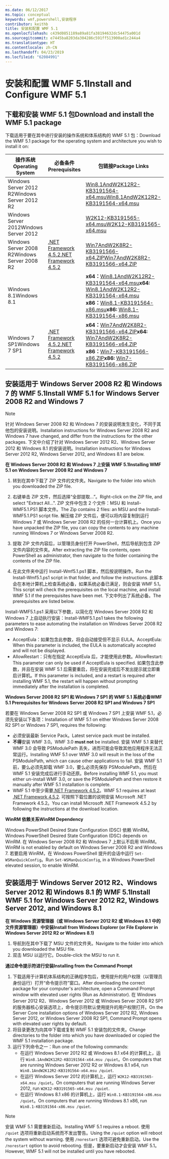 ```yaml
---
ms.date: 06/12/2017
ms.topic: conceptual
keywords: wmf,powershell,安装程序
contributor: keithb
title: 安装和配置 WMF 5.1
ms.openlocfilehash: c439d0851189a89a81fa38194632dc54475a001d
ms.sourcegitcommit: e7445ba8203da304286c591ff513900ad1c244a4
ms.translationtype: HT
ms.contentlocale: zh-CN
ms.lasthandoff: 04/23/2019
ms.locfileid: "62084991"
---
```

# <a name="install-and-configure-wmf-51"></a><span data-ttu-id="25541-103">安装和配置 WMF 5.1</span><span class="sxs-lookup"><span data-stu-id="25541-103">Install and Configure WMF 5.1</span></span>

## <a name="download-and-install-the-wmf-51-package"></a><span data-ttu-id="25541-104">下载和安装 WMF 5.1 包</span><span class="sxs-lookup"><span data-stu-id="25541-104">Download and install the WMF 5.1 package</span></span>

<span data-ttu-id="25541-105">下载适用于要在其中进行安装的操作系统和体系结构的 WMF 5.1 包：</span><span class="sxs-lookup"><span data-stu-id="25541-105">Download the WMF 5.1 package for the operating system and architecture you wish to install it on:</span></span>

| <span data-ttu-id="25541-106">操作系统</span><span class="sxs-lookup"><span data-stu-id="25541-106">Operating System</span></span>       | <span data-ttu-id="25541-107">必备条件</span><span class="sxs-lookup"><span data-stu-id="25541-107">Prerequisites</span></span>           | <span data-ttu-id="25541-108">包链接</span><span class="sxs-lookup"><span data-stu-id="25541-108">Package Links</span></span>                          |
|------------------------|-------------------------|----------------------------------------|
| <span data-ttu-id="25541-109">Windows Server 2012 R2</span><span class="sxs-lookup"><span data-stu-id="25541-109">Windows Server 2012 R2</span></span> |                         | <span data-ttu-id="25541-110">[Win8.1AndW2K12R2-KB3191564-x64.msu][]</span><span class="sxs-lookup"><span data-stu-id="25541-110">[Win8.1AndW2K12R2-KB3191564-x64.msu][]</span></span> |
| <span data-ttu-id="25541-111">Windows Server 2012</span><span class="sxs-lookup"><span data-stu-id="25541-111">Windows Server 2012</span></span>    |                         | <span data-ttu-id="25541-112">[W2K12-KB3191565-x64.msu][]</span><span class="sxs-lookup"><span data-stu-id="25541-112">[W2K12-KB3191565-x64.msu][]</span></span>            |
| <span data-ttu-id="25541-113">Windows Server 2008 R2</span><span class="sxs-lookup"><span data-stu-id="25541-113">Windows Server 2008 R2</span></span> | <span data-ttu-id="25541-114">[.NET Framework 4.5.2][]</span><span class="sxs-lookup"><span data-stu-id="25541-114">[.NET Framework 4.5.2][]</span></span>| <span data-ttu-id="25541-115">[Win7AndW2K8R2-KB3191566-x64.ZIP][]</span><span class="sxs-lookup"><span data-stu-id="25541-115">[Win7AndW2K8R2-KB3191566-x64.ZIP][]</span></span>    |
| <span data-ttu-id="25541-116">Windows 8.1</span><span class="sxs-lookup"><span data-stu-id="25541-116">Windows 8.1</span></span>            |                         | <span data-ttu-id="25541-117">**x64：**[Win8.1AndW2K12R2-KB3191564-x64.msu][]</span><span class="sxs-lookup"><span data-stu-id="25541-117">**x64:** [Win8.1AndW2K12R2-KB3191564-x64.msu][]</span></span></br><span data-ttu-id="25541-118">**x86：**[Win8.1-KB3191564-x86.msu][]</span><span class="sxs-lookup"><span data-stu-id="25541-118">**x86:** [Win8.1-KB3191564-x86.msu][]</span></span> |
| <span data-ttu-id="25541-119">Windows 7 SP1</span><span class="sxs-lookup"><span data-stu-id="25541-119">Windows 7 SP1</span></span>          | <span data-ttu-id="25541-120">[.NET Framework 4.5.2][]</span><span class="sxs-lookup"><span data-stu-id="25541-120">[.NET Framework 4.5.2][]</span></span>| <span data-ttu-id="25541-121">**x64：**[Win7AndW2K8R2-KB3191566-x64.ZIP][]</span><span class="sxs-lookup"><span data-stu-id="25541-121">**x64:** [Win7AndW2K8R2-KB3191566-x64.ZIP][]</span></span></br><span data-ttu-id="25541-122">**x86：**[Win7-KB3191566-x86.ZIP][]</span><span class="sxs-lookup"><span data-stu-id="25541-122">**x86:** [Win7-KB3191566-x86.ZIP][]</span></span> |

[.NET Framework 4.5.2]: https://www.microsoft.com/download/details.aspx?id=42642
[W2K12-KB3191565-x64.msu]: https://go.microsoft.com/fwlink/?linkid=839513
[Win7-KB3191566-x86.ZIP]: https://go.microsoft.com/fwlink/?linkid=839522
[Win7AndW2K8R2-KB3191566-x64.ZIP]: https://go.microsoft.com/fwlink/?linkid=839523
[Win8.1-KB3191564-x86.msu]: https://go.microsoft.com/fwlink/?linkid=839521
[Win8.1AndW2K12R2-KB3191564-x64.msu]: https://go.microsoft.com/fwlink/?linkid=839516

## <a name="install-wmf-51-for-windows-server-2008-r2-and-windows-7"></a><span data-ttu-id="25541-129">安装适用于 Windows Server 2008 R2 和 Windows 7 的 WMF 5.1</span><span class="sxs-lookup"><span data-stu-id="25541-129">Install WMF 5.1 for Windows Server 2008 R2 and Windows 7</span></span>

> [!NOTE]
> <span data-ttu-id="25541-130">针对 Windows Server 2008 R2 和 Windows 7 的安装说明发生变化，不同于其他包的安装说明。</span><span class="sxs-lookup"><span data-stu-id="25541-130">Installation instructions for Windows Server 2008 R2 and Windows 7 have changed, and differ from the instructions for the other packages.</span></span> <span data-ttu-id="25541-131">下文中介绍了针对 Windows Server 2012 R2、Windows Server 2012 和 Windows 8.1 的安装说明。</span><span class="sxs-lookup"><span data-stu-id="25541-131">Installation instructions for Windows Server 2012 R2, Windows Server 2012, and Windows 8.1 are below.</span></span>

<span data-ttu-id="25541-132">**在 Windows Server 2008 R2 和 Windows 7 上安装 WMF 5.1**</span><span class="sxs-lookup"><span data-stu-id="25541-132">**Installing WMF 5.1 on Windows Server 2008 R2 and Windows 7**</span></span>

1. <span data-ttu-id="25541-133">转到在其中下载了 ZIP 文件的文件夹。</span><span class="sxs-lookup"><span data-stu-id="25541-133">Navigate to the folder into which you downloaded the ZIP file.</span></span>

2. <span data-ttu-id="25541-134">右键单击 ZIP 文件，然后选择“全部提取...”。</span><span class="sxs-lookup"><span data-stu-id="25541-134">Right-click on the ZIP file, and select "Extract All...".</span></span> <span data-ttu-id="25541-135">ZIP 文件中包含 2 个文件：MSU 和 Install-WMF5.1.PS1 脚本文件。</span><span class="sxs-lookup"><span data-stu-id="25541-135">The Zip contains 2 files: an MSU and the Install-WMF5.1.PS1 script file.</span></span>
<span data-ttu-id="25541-136">解压缩 ZIP 文件后，便可以将内容复制到运行 Windows 7 或 Windows Server 2008 R2 的任何一台计算机上。</span><span class="sxs-lookup"><span data-stu-id="25541-136">Once you have unpacked the ZIP file, you can copy the contents to any machine running Windows 7 or Windows Server 2008 R2.</span></span>

3. <span data-ttu-id="25541-137">提取 ZIP 文件内容后，以管理员身份打开 PowerShell，然后导航到包含 ZIP 文件内容的文件夹。</span><span class="sxs-lookup"><span data-stu-id="25541-137">After extracting the ZIP file contents, open PowerShell as administrator, then navigate to the folder containing the contents of the ZIP file.</span></span>

4. <span data-ttu-id="25541-138">在此文件夹中运行 Install-Wmf5.1.ps1 脚本，然后按说明操作。</span><span class="sxs-lookup"><span data-stu-id="25541-138">Run the Install-Wmf5.1.ps1 script in that folder, and follow the instructions.</span></span> <span data-ttu-id="25541-139">此脚本会在本地计算机上检查系统必备，如果系统必备已满足，则会安装 WMF 5.1。</span><span class="sxs-lookup"><span data-stu-id="25541-139">This script will check the prerequisites on the local machine, and install WMF 5.1 if the prerequisites have been met.</span></span> <span data-ttu-id="25541-140">下文中列出了系统必备。</span><span class="sxs-lookup"><span data-stu-id="25541-140">The prerequisites are listed below.</span></span>

<span data-ttu-id="25541-141">Install-WMF5.1.ps1 采用以下参数，以简化在 Windows Server 2008 R2 和 Windows 7 上自动执行安装：</span><span class="sxs-lookup"><span data-stu-id="25541-141">Install-WMF5.1.ps1 takes the following parameters to ease automating the installation on Windows Server 2008 R2 and Windows 7:</span></span>

- <span data-ttu-id="25541-142">AcceptEula：如果包含此参数，将会自动接受但不显示 EULA。</span><span class="sxs-lookup"><span data-stu-id="25541-142">AcceptEula: When this parameter is included, the EULA is automatically accepted and will not be displayed.</span></span>
- <span data-ttu-id="25541-143">AllowRestart：只有在指定 AcceptEula 后，才能使用此参数。</span><span class="sxs-lookup"><span data-stu-id="25541-143">AllowRestart: This parameter can only be used if AcceptEula is specified.</span></span> <span data-ttu-id="25541-144">如果包含此参数，并且在安装 WMF 5.1 后需要重启，将在安装完成后不发出提示就立即重启计算机。</span><span class="sxs-lookup"><span data-stu-id="25541-144">If this parameter is included, and a restart is required after installing WMF 5.1, the restart will happen without prompting immediately after the installation is completed.</span></span>

<span data-ttu-id="25541-145">**Windows Server 2008 R2 SP1 和 Windows 7 SP1 的 WMF 5.1 系统必备**</span><span class="sxs-lookup"><span data-stu-id="25541-145">**WMF 5.1 Prerequisites for Windows Server 2008 R2 SP1 and Windows 7 SP1**</span></span>

<span data-ttu-id="25541-146">若要在 Windows Server 2008 R2 SP1 或 Windows 7 SP1 上安装 WMF 5.1，必须先安装以下各项：</span><span class="sxs-lookup"><span data-stu-id="25541-146">Installation of WMF 5.1 on either Windows Server 2008 R2 SP1 or Windows 7 SP1, requires the following:</span></span>
- <span data-ttu-id="25541-147">必须安装最新 Service Pack。</span><span class="sxs-lookup"><span data-stu-id="25541-147">Latest service pack must be installed.</span></span>
- <span data-ttu-id="25541-148">**不得**安装 WMF 3.0。</span><span class="sxs-lookup"><span data-stu-id="25541-148">WMF 3.0 **must not** be installed.</span></span> <span data-ttu-id="25541-149">安装 WMF 5.1 来替代 WMF 3.0 会导致 PSModulePath 丢失，进而可能会导致其他应用程序无法正常运行。</span><span class="sxs-lookup"><span data-stu-id="25541-149">Installing WMF 5.1 over WMF 3.0 will result in the loss of the PSModulePath, which can cause other applications to fail.</span></span> <span data-ttu-id="25541-150">安装 WMF 5.1 前，要么必须先卸载 WMF 3.0，要么必须先保存 PSModulePath，然后在 WMF 5.1 安装完成后进行手动还原。</span><span class="sxs-lookup"><span data-stu-id="25541-150">Before installing WMF 5.1, you must either un-install WMF 3.0, or save the PSModulePath and then restore it manually after WMF 5.1 installation is complete.</span></span>
- <span data-ttu-id="25541-151">WMF 5.1 中至少需要[.NET Framework 4.5.2](https://www.microsoft.com/en-ca/download/details.aspx?id=42642)。</span><span class="sxs-lookup"><span data-stu-id="25541-151">WMF 5.1 requires at least [.NET Framework 4.5.2](https://www.microsoft.com/en-ca/download/details.aspx?id=42642).</span></span>
<span data-ttu-id="25541-152">可按照下载位置的说明安装 Microsoft .NET Framework 4.5.2。</span><span class="sxs-lookup"><span data-stu-id="25541-152">You can install Microsoft .NET Framework 4.5.2 by following the instructions at the download location.</span></span>

<span data-ttu-id="25541-153">**WinRM 依赖关系**</span><span class="sxs-lookup"><span data-stu-id="25541-153">**WinRM Dependency**</span></span>

<span data-ttu-id="25541-154">Windows PowerShell Desired State Configuration (DSC) 依赖 WinRM。</span><span class="sxs-lookup"><span data-stu-id="25541-154">Windows PowerShell Desired State Configuration (DSC) depends on WinRM.</span></span>
<span data-ttu-id="25541-155">在 Windows Server 2008 R2 和 Windows 7 上默认不启用 WinRM。</span><span class="sxs-lookup"><span data-stu-id="25541-155">WinRM is not enabled by default on Windows Server 2008 R2 and Windows 7.</span></span>
<span data-ttu-id="25541-156">若要启用 WinRM，在 Windows PowerShell 提升的会话中运行 `Set-WSManQuickConfig`。</span><span class="sxs-lookup"><span data-stu-id="25541-156">Run `Set-WSManQuickConfig`, in a Windows PowerShell elevated session, to enable WinRM.</span></span>

## <a name="install-wmf-51-for-windows-server-2012-r2-windows-server-2012-and-windows-81"></a><span data-ttu-id="25541-157">安装适用于 Windows Server 2012 R2、Windows Server 2012 和 Windows 8.1 的 WMF 5.1</span><span class="sxs-lookup"><span data-stu-id="25541-157">Install WMF 5.1 for Windows Server 2012 R2, Windows Server 2012, and Windows 8.1</span></span>

<span data-ttu-id="25541-158">**在 Windows 资源管理器（或 Windows Server 2012 R2 或 Windows 8.1 中的文件资源管理器）中安装**</span><span class="sxs-lookup"><span data-stu-id="25541-158">**Install from Windows Explorer (or File Explorer in Windows Server 2012 R2 or Windows 8.1)**</span></span>

1. <span data-ttu-id="25541-159">导航到在其中下载了 MSU 文件的文件夹。</span><span class="sxs-lookup"><span data-stu-id="25541-159">Navigate to the folder into which you downloaded the MSU file.</span></span>
2. <span data-ttu-id="25541-160">双击 MSU 以运行它。</span><span class="sxs-lookup"><span data-stu-id="25541-160">Double-click the MSU to run it.</span></span>

<span data-ttu-id="25541-161">**通过命令提示符进行安装**</span><span class="sxs-lookup"><span data-stu-id="25541-161">**Installing from the Command Prompt**</span></span>

1. <span data-ttu-id="25541-162">下载适用于计算机体系结构的正确程序包后，使用提升的用户权限（以管理员身份运行）打开“命令提示符”窗口。</span><span class="sxs-lookup"><span data-stu-id="25541-162">After downloading the correct package for your computer's architecture, open a Command Prompt window with elevated user rights (Run as Administrator).</span></span> <span data-ttu-id="25541-163">在 Windows Server 2012 R2、Windows Server 2012 或 Windows Server 2008 R2 SP1 的服务器核心安装选项上，命令提示符默认使用提升的用户权限打开。</span><span class="sxs-lookup"><span data-stu-id="25541-163">On the Server Core installation options of Windows Server 2012 R2, Windows Server 2012, or Windows Server 2008 R2 SP1, Command Prompt opens with elevated user rights by default.</span></span>
2. <span data-ttu-id="25541-164">将目录更改为向其中下载或复制 WMF 5.1 安装包的文件夹。</span><span class="sxs-lookup"><span data-stu-id="25541-164">Change directories to the folder into which you have downloaded or copied the WMF 5.1 installation package.</span></span>
3. <span data-ttu-id="25541-165">运行下列命令之一：</span><span class="sxs-lookup"><span data-stu-id="25541-165">Run one of the following commands:</span></span>
   - <span data-ttu-id="25541-166">在运行 Windows Server 2012 R2 或 Windows 8.1 x64 的计算机上，运行 `Win8.1AndW2K12R2-KB3191564-x64.msu /quiet`。</span><span class="sxs-lookup"><span data-stu-id="25541-166">On computers that are running Windows Server 2012 R2 or Windows 8.1 x64, run `Win8.1AndW2K12R2-KB3191564-x64.msu /quiet`.</span></span>
   - <span data-ttu-id="25541-167">在运行 Windows Server 2012 的计算机上，运行 `W2K12-KB3191565-x64.msu /quiet`。</span><span class="sxs-lookup"><span data-stu-id="25541-167">On computers that are running Windows Server 2012, run `W2K12-KB3191565-x64.msu /quiet`.</span></span>
   - <span data-ttu-id="25541-168">在运行 Windows 8.1 x86 的计算机上，运行 `Win8.1-KB3191564-x86.msu /quiet`。</span><span class="sxs-lookup"><span data-stu-id="25541-168">On computers that are running Windows 8.1 x86, run `Win8.1-KB3191564-x86.msu /quiet`.</span></span>

> [!NOTE]
> <span data-ttu-id="25541-169">安装 WMF 5.1 需要重新启动。</span><span class="sxs-lookup"><span data-stu-id="25541-169">Installing WMF 5.1 requires a reboot.</span></span> <span data-ttu-id="25541-170">使用 `/quiet` 选项将重新启动系统而不发出警告。</span><span class="sxs-lookup"><span data-stu-id="25541-170">Using the `/quiet` option will reboot the system without warning.</span></span>
> <span data-ttu-id="25541-171">使用 `/norestart` 选项可避免重新启动。</span><span class="sxs-lookup"><span data-stu-id="25541-171">Use the `/norestart` option to avoid rebooting.</span></span> <span data-ttu-id="25541-172">但是，要重新启动才会安装 WMF 5.1。</span><span class="sxs-lookup"><span data-stu-id="25541-172">However, WMF 5.1 will not be installed until you have rebooted.</span></span>
